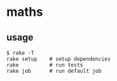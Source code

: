 # maths

## usage

```
$ rake -T
rake setup    # setup dependencies
rake          # run tests
rake job      # run default job
```
